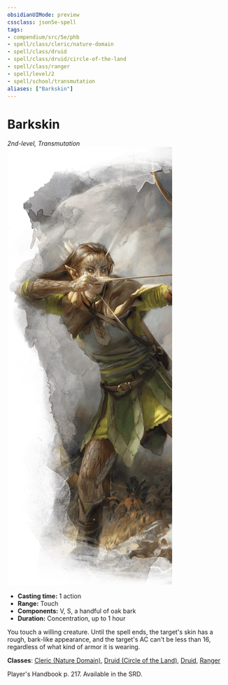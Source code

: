```yaml
---
obsidianUIMode: preview
cssclass: json5e-spell
tags:
- compendium/src/5e/phb
- spell/class/cleric/nature-domain
- spell/class/druid
- spell/class/druid/circle-of-the-land
- spell/class/ranger
- spell/level/2
- spell/school/transmutation
aliases: ["Barkskin"]
---
```

# Barkskin
*2nd-level, Transmutation*  
![](../../../assets/img/barkskin.png)  

- **Casting time:** 1 action
- **Range:** Touch
- **Components:** V, S, a handful of oak bark
- **Duration:** Concentration, up to 1 hour

You touch a willing creature. Until the spell ends, the target's skin has a rough, bark-like appearance, and the target's AC can't be less than 16, regardless of what kind of armor it is wearing.

**Classes**: [Cleric (Nature Domain)](../classes/cleric-nature-domain.md#), [Druid (Circle of the Land)](../classes/druid-circle-of-the-land.md#), [Druid](../classes/druid.md#), [Ranger](../classes/ranger.md#)

Player's Handbook p. 217. Available in the SRD.